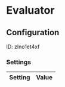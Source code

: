 # Evaluator
## Configuration
ID:  zlno1et4xf



### Settings
| Setting | Value  |
| :------------------------ | ---------------------------------------- |
 



